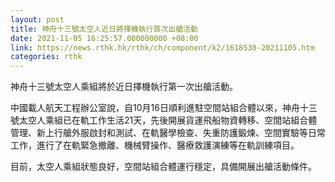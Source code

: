 ```yaml
---
layout: post
title: 神舟十三號太空人近日將擇機執行首次出艙活動
date: 2021-11-05 16:25:57.000000000 +08:00
link: https://news.rthk.hk/rthk/ch/component/k2/1618530-20211105.htm
categories: rthk
---
```


神舟十三號太空人乘組將於近日擇機執行第一次出艙活動。

中國載人航天工程辦公室說，自10月16日順利進駐空間站組合體以來，神舟十三號太空人乘組已在軌工作生活21天，先後開展貨運飛船物資轉移、空間站組合體管理、新上行艙外服啟封和測試、在軌醫學檢查、失重防護鍛煉、空間實驗等日常工作，進行了在軌緊急撤離、機械臂操作、醫療救護演練等在軌訓練項目。

目前，太空人乘組狀態良好，空間站組合體運行穩定，具備開展出艙活動條件。
